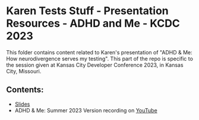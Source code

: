 # Karen Tests Stuff - Presentation Resources - ADHD and Me - KCDC 2023

This folder contains content related to Karen's presentation of "ADHD & Me: How neurodivergence serves my testing". This part of the repo is specific to the session given at Kansas City Developer Conference 2023, in Kansas City, Missouri.

## Contents:

- [Slides](https://github.com/KarenTestsStuff/PresentationResources/blob/main/ADHD_and_Me/Kansas_City_Developer_Conference_2023/Slide_Deck.pdf)
- ADHD & Me: Summer 2023 Version recording on [YouTube](https://youtu.be/yPZ4x57BDYQ)
